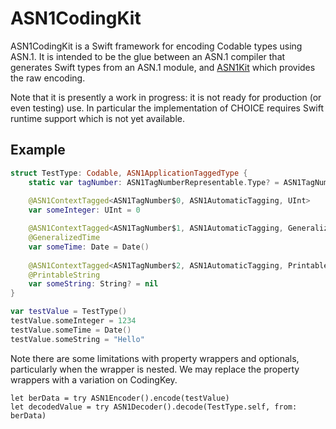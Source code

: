 # ASN1CodingKit

ASN1CodingKit is a Swift framework for encoding Codable types using ASN.1. It is intended to be the glue between an ASN.1 compiler that generates Swift types from an ASN.1 module, and [ASN1Kit](https://github.com/gematik/ASN1Kit) which provides the raw encoding.

Note that it is presently a work in progress: it is not ready for production (or even testing) use. In particular the implementation of CHOICE requires Swift runtime support which is not yet available.

## Example

```swift
struct TestType: Codable, ASN1ApplicationTaggedType {
    static var tagNumber: ASN1TagNumberRepresentable.Type? = ASN1TagNumber$10.self
    
    @ASN1ContextTagged<ASN1TagNumber$0, ASN1AutomaticTagging, UInt>
    var someInteger: UInt = 0

    @ASN1ContextTagged<ASN1TagNumber$1, ASN1AutomaticTagging, GeneralizedTime>
    @GeneralizedTime
    var someTime: Date = Date()
    
    @ASN1ContextTagged<ASN1TagNumber$2, ASN1AutomaticTagging, PrintableString<String?>>
    @PrintableString
    var someString: String? = nil
}

var testValue = TestType()
testValue.someInteger = 1234
testValue.someTime = Date()
testValue.someString = "Hello"
```

Note there are some limitations with property wrappers and optionals, particularly when the wrapper is nested. We may replace the property wrappers with a variation on CodingKey.

```
let berData = try ASN1Encoder().encode(testValue)
let decodedValue = try ASN1Decoder().decode(TestType.self, from: berData)
```
